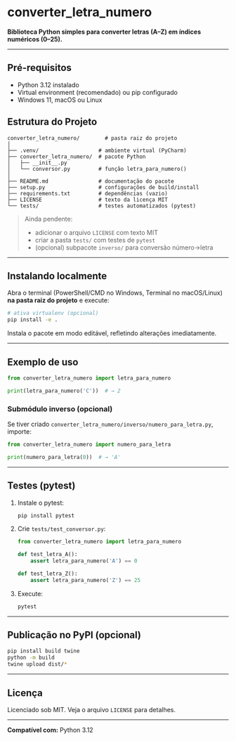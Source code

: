 # converter_letra_numero

**Biblioteca Python simples para converter letras (A–Z) em índices numéricos (0–25).**

---

## Pré-requisitos

- Python 3.12 instalado  
- Virtual environment (recomendado) ou pip configurado  
- Windows 11, macOS ou Linux  

## Estrutura do Projeto

```
converter_letra_numero/        # pasta raiz do projeto
│
├── .venv/                   # ambiente virtual (PyCharm)
├── converter_letra_numero/  # pacote Python
│   ├── __init__.py
│   └── conversor.py         # função letra_para_numero()
│
├── README.md                # documentação do pacote
├── setup.py                 # configurações de build/install
├── requirements.txt         # dependências (vazio)
├── LICENSE                  # texto da licença MIT
└── tests/                   # testes automatizados (pytest)
```

> Ainda pendente:
> - adicionar o arquivo `LICENSE` com texto MIT  
> - criar a pasta `tests/` com testes de `pytest`  
> - (opcional) subpacote `inverso/` para conversão número→letra  

---

## Instalando localmente

Abra o terminal (PowerShell/CMD no Windows, Terminal no macOS/Linux) **na pasta raiz do projeto** e execute:

```bash
# ativa virtualenv (opcional)
pip install -e .
```

Instala o pacote em modo editável, refletindo alterações imediatamente.

---

## Exemplo de uso

```python
from converter_letra_numero import letra_para_numero

print(letra_para_numero('C'))  # → 2
```

### Submódulo inverso (opcional)

Se tiver criado `converter_letra_numero/inverso/numero_para_letra.py`, importe:

```python
from converter_letra_numero import numero_para_letra

print(numero_para_letra(0))  # → 'A'
```

---

## Testes (pytest)

1. Instale o pytest:
   ```bash
   pip install pytest
   ```
2. Crie `tests/test_conversor.py`:
   ```python
   from converter_letra_numero import letra_para_numero

   def test_letra_A():
       assert letra_para_numero('A') == 0

   def test_letra_Z():
       assert letra_para_numero('Z') == 25
   ```
3. Execute:
   ```bash
   pytest
   ```

---

## Publicação no PyPI (opcional)

```bash
pip install build twine
python -m build
twine upload dist/*
```

---

## Licença

Licenciado sob MIT. Veja o arquivo `LICENSE` para detalhes.

---

**Compatível com:** Python 3.12
